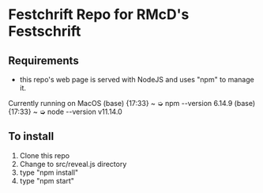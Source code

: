# Festchrift Repo for RMcD's Festschrift

## Requirements

* this repo's web page is served with NodeJS and uses "npm" to manage it.

Currently running on MacOS
(base) {17:33} ~ ➭ npm --version
6.14.9
(base) {17:33} ~ ➭ node --version
v11.14.0

## To install

1. Clone this repo
2. Change to src/reveal.js directory
3. type "npm install"
4. type "npm start"
